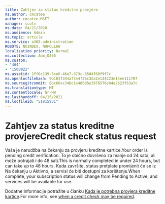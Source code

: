 ```yaml
---
title: Zahtjev za status kreditne provjere
ms.author: cmcatee
author: cmcatee-MSFT
manager: scotv
ms.date: 04/21/2020
ms.audience: Admin
ms.topic: article
ms.service: o365-administration
ROBOTS: NOINDEX, NOFOLLOW
localization_priority: Normal
ms.collection: Adm_O365
ms.custom:
- "464"
- "1500022"
ms.assetid: 1ff0c139-3ce0-46e7-873c-35d4f60f9f7c
ms.openlocfilehash: 9b183f344af3e4f26c3da2e134223e14ee111787
ms.sourcegitcommit: 8bc60ec34bc1e40685e3976576e04a2623f63a7c
ms.translationtype: MT
ms.contentlocale: hr-HR
ms.lasthandoff: 04/15/2021
ms.locfileid: "51815931"
---
```

# <a name="credit-check-status-request"></a><span data-ttu-id="c589e-102">Zahtjev za status kreditne provjere</span><span class="sxs-lookup"><span data-stu-id="c589e-102">Credit check status request</span></span>

<span data-ttu-id="c589e-103">Vaša je narudžba na čekanju za provjeru kreditne kartice.</span><span class="sxs-lookup"><span data-stu-id="c589e-103">Your order is pending credit verification.</span></span> <span data-ttu-id="c589e-104">To je obično dovršeno za manje od 24 sata, ali može potrajati i do 48 sati.</span><span class="sxs-lookup"><span data-stu-id="c589e-104">This is normally completed in under 24 hours, but can take up to 48 hours.</span></span> <span data-ttu-id="c589e-105">Kada završite, status pretplate promijenit će se iz Na čekanju u Aktivno, a servisi će biti dostupni za korištenje.</span><span class="sxs-lookup"><span data-stu-id="c589e-105">When complete, your subscription status will change from Pending to Active, and services will be available for use.</span></span>

<span data-ttu-id="c589e-106">Dodatne informacije potražite u članku [Kada je potrebna provjera kreditne kartice](https://docs.microsoft.com/microsoft-365/commerce/billing-and-payments/pay-for-your-subscription?view=o365-worldwide#pay-by-invoice-check-or-eft).</span><span class="sxs-lookup"><span data-stu-id="c589e-106">For more info, see [when a credit check may be required](https://docs.microsoft.com/microsoft-365/commerce/billing-and-payments/pay-for-your-subscription?view=o365-worldwide#pay-by-invoice-check-or-eft).</span></span>
